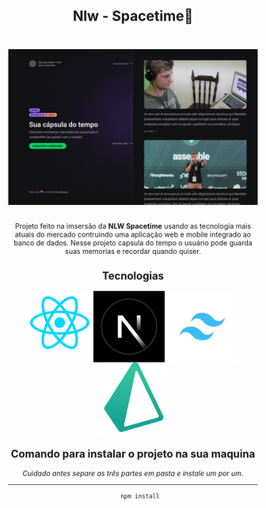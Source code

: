 
<div align="center">
  <h1>Nlw - Spacetime🚀</h1> <br/>
  
  <img src="assets/Home-capsula-do-tempo.png" alt="Home do projeto"/><br/><br/>
  
  <p>
    Projeto feito na imsersão da <strong>NLW Spacetime</strong> usando as tecnologia mais atuais do mercado contruindo uma aplicação web e mobile
    integrado ao banco de dados. Nesse projeto capsula do tempo o usuário pode guarda suas memorias e recordar quando quiser.
  </p>
  
  <h2>Tecnologias</h2>
  
   <img align="top" src="assets/react.png" alt="Home do projeto"/>
   <img align="top" src="assets/Next.js - jpeg.png" alt="Home do projeto"/>
   <img align="top" src="assets/Tailwind CSS.png" alt="Home do projeto"/>
  <img align="top" src="assets/icons8-prisma-orm-144.png" alt="Home do projeto"/> <br/>
  
  <h2>Comando para instalar o projeto na sua maquina</h2>
  <i>Cuidado antes separe as três partes em pasta e instale um por um.</i> <hr/>
  
        npm install

 
</div>  
